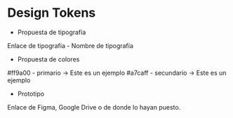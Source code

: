 # Design Tokens

- Propuesta de tipografía

Enlace de tipografía - Nombre de tipografía

- Propuesta de colores

#ff9a00 - primario -> Este es un ejemplo
#a7caff - secundario -> Este es un ejemplo


- Prototipo

Enlace de Figma, Google Drive o de donde lo hayan puesto.
